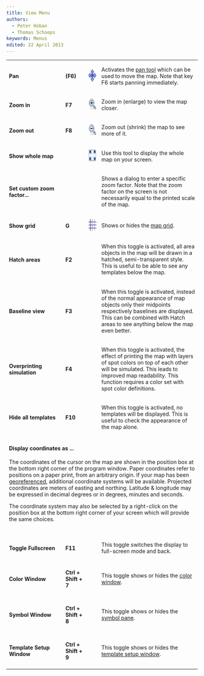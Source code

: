 ```yaml
---
title: View Menu
authors:
  - Peter Hoban
  - Thomas Schoeps
keywords: Menus
edited: 22 April 2013
---
```


<table><tr><td width="180"><h4>Pan</h4></td><td width="60"><h4>(F6)</h4></td><td width="40"><img class="small" src="../mapper-images/move.png" width="32" height="32" border="0" alt="" /></td><td width="400">
<p>Activates the <a href="toolbars.md#pan_map">pan tool</a> which can be used to move the map.
Note that key F6 starts panning immediately.</td></tr>

<tr><td><h4>Zoom in</h4></td><td><h4>F7</h4></td><td><img class="small" src="../mapper-images/view-zoom-in.png" width="32" height="32" border="0" alt="" /></td><td width="400">
<p>Zoom in (enlarge) to view the map closer. </td></tr>

<tr><td><h4>Zoom out</h4></td><td><h4>F8</h4></td><td><img class="small" src="../mapper-images/view-zoom-out.png" width="32" height="32" border="0" alt="" /></td><td>
<p>Zoom out (shrink) the map to see more of it.</p></td></tr>

<tr><td><h4><a name="zoom-all">Show whole map</a></h4></td><td><h4></h4></td><td><img class="small" src="../mapper-images/view-show-all.png" width="32" height="32" border="0" alt="" /></td><td>
<p>Use this tool to display the whole map on your screen.  </p></td></tr>

<tr><td><h4>Set custom zoom factor...</h4></td><td><h4></h4></td><td></td><td>
<p>Shows a dialog to enter a specific zoom factor. Note that the zoom factor on the screen is not necessarily equal to the printed scale of the map.</p></td></tr>

<tr><td><h4>Show grid</h4></td><td><h4>G</h4></td><td><img class="small" src="../mapper-images/grid.png" width="32" height="32" border="0" alt="" /></td><td>
<p>Shows or hides the <a href="grid.md">map grid</a>.</p></td></tr>

<tr><td><h4>Hatch areas</h4></td><td><h4>F2</h4></td><td></td><td>
<p>When this toggle is activated, all area objects in the map will be drawn in a hatched, semi-transparent style. This is useful to be able to see any templates below the map.</p></td></tr>

<tr><td><h4>Baseline view</h4></td><td><h4>F3</h4></td><td></td><td>
<p>When this toggle is activated, instead of the normal appearance of map objects only their midpoints respectively baselines are displayed. This can be combined with Hatch areas to see anything below the map even better.</p></td></tr>

<tr><td><h4><a name="overprinting">Overprinting simulation</a></h4></td><td><h4>F4</h4></td><td></td><td>
<p>When this toggle is activated, the effect of printing the map with layers of spot colors on top of each other will be simulated. This leads to improved map readability. This function requires a color set with spot color definitions.</p></td></tr>

<tr><td><h4>Hide all templates</h4></td><td><h4>F10</h4></td><td></td><td>
<p>When this toggle is activated, no templates will be displayed. This is useful to check the appearance of the map alone.</p></td></tr>

<tr><td colspan="4"><a name="coorddisplay"><h4>Display coordinates as ...</h4></a>
<p>The coordinates of the cursor on the map are shown in the position box at the bottom right corner of the program window. Paper coordinates refer to positions on a paper print, from an arbitrary origin. If your map has been <a href="georeferencing.md">georeferenced</a>, additional coordinate systems will be available. Projected coordinates are meters of easting and northing. Latitude &amp; longitude may be expressed in decimal degrees or in degrees, minutes and seconds.</p>
<p>The coordinate system may also be selected by a right-click on the position box at the bottom right corner of your screen which will provide the same choices.<br/><br/></p></td></tr>

<tr><td><a name="fullscreen"><h4>Toggle Fullscreen</h4></a></td><td><h4>F11</h4></td><td></td><td>
<p>This toggle switches the display to full-screen mode and back.</p></td></tr>

<tr><td><h4>Color Window</h4></td><td><h4>Ctrl + Shift + 7</h4></td><td></td><td>
<p>This toggle shows or hides the <a href="color_dock_widget.md">color window</a>.</p></td></tr>

<tr><td><h4>Symbol Window</h4></td><td><h4>Ctrl + Shift + 8</h4></td><td></td><td>
<p>This toggle shows or hides the <a href="symbol_dock_widget.md">symbol pane</a>.</p></td></tr>

<tr><td><h4>Template Setup Window</h4></td><td><h4>Ctrl + Shift + 9</h4></td><td></td><td>
<p>This toggle shows or hides the <a href="templates.md#setup">template setup window</a>.</p></td></tr>

</table>

